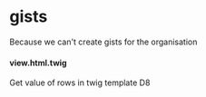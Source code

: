 # gists
Because we can't create gists for the organisation

#### view.html.twig
Get value of rows in twig template D8
